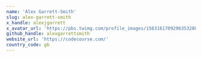 ```yaml
---
name: 'Alex Garrett-Smith'
slug: alex-garrett-smith
x_handle: alexjgarrett
x_avatar_url: 'https://pbs.twimg.com/profile_images/1563161709296353280/WPs91XKC_200x200.jpg'
github_handle: alexgarrettsmith
website_url: 'https://codecourse.com/'
country_code: gb
---
```

